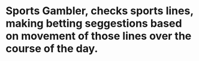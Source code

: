 # Sports Gambler, checks sports lines, making betting seggestions based on movement of those lines over the course of the day.
